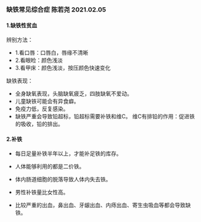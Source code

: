 ### 缺铁常见综合症 陈若尧 2021.02.05

#### 1.缺铁性贫血
辨别方法：
* 1.看口唇：口唇白，唇缘不清晰
* 2.看眼睑：颜色浅淡
* 3.看甲床：颜色浅淡，按压颜色快速变化

缺铁表现：
* 全身缺氧表现，头脑缺氧疲乏，四肢缺氧不爱动。
* 儿童缺铁可能会有异食癖。
* 免疫力低，反复感染。
* 缺铁严重会导致铅超标，铅超标需要补铁和维C。
维C有排铅的作用：促进铁的吸收，铅的排出。

#### 2.补铁
* 每日足量补铁半年以上，才能补足铁的库存。

* 人体能够利用的都是二价铁。

* 体内肠道细胞的脱落导致人体内失去铁。

* 男性补铁量比女性高。

* 比较严重的出血，鼻出血、牙龈出血、内痔出血、寄生虫吸血等都会导致缺铁。